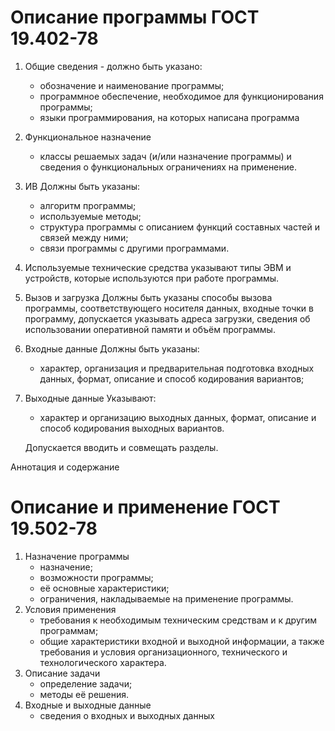 # Описание программы ГОСТ 19.402-78

1. Общие сведения - должно быть указано:
    - обозначение и наименование программы;
    - программное обеспечение, необходимое для функционирования программы;
    - языки программирования, на которых написана программа
2. Функциональное назначение
    - классы решаемых задач (и/или назначение программы) и сведения о функциональных ограничениях на применение.
3. ИВ
    Должны быть указаны:
    - алгоритм программы;
    - используемые методы;
    - структура программы с описанием функций составных частей и связей между ними;
    - связи программы с другими программами.
4. Используемые технические средства указывают типы ЭВМ и устройств, которые используются при работе программы.
5. Вызов и загрузка
    Должны быть указаны способы вызова программы, соответствующего носителя данных, входные точки в программу, допускается указывать адреса загрузки, сведения об использовании оперативной памяти и объём программы.
6. Входные данные
    Должны быть указаны:
    - характер, организация и предварительная подготовка входных данных, формат, описание и способ кодирования вариантов;
7. Выходные данные
    Указывают:
    - характер и организацию выходных данных, формат, описание и способ кодирования выходных вариантов.

    Допускается вводить и совмещать разделы.

Аннотация и содержание

# Описание и применение ГОСТ 19.502-78

1. Назначение программы
    - назначение;
    - возможности программы;
    - её основные характеристики;
    - ограничения, накладываемые на применение программы.
2. Условия применения
    - требования к необходимым техническим средствам и к другим программам;
    - общие характеристики входной и выходной информации, а также требования и условия организационного, технического и технологического характера.
3. Описание задачи
    - определение задачи;
    - методы её решения.
4. Входные и выходные данные
    - сведения о входных и выходных данных
